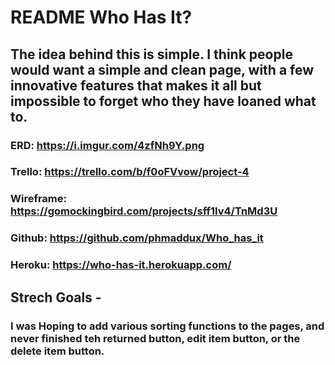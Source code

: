 # README Who Has It?

## The idea behind this is simple. I think people would want a simple and clean page, with a few innovative features that makes it all but impossible to forget who they have loaned what to.

### ERD: https://i.imgur.com/4zfNh9Y.png

### Trello: https://trello.com/b/f0oFVvow/project-4

### Wireframe: https://gomockingbird.com/projects/sff1lv4/TnMd3U

### Github: https://github.com/phmaddux/Who_has_it

### Heroku: https://who-has-it.herokuapp.com/

## Strech Goals - 
### I was Hoping to add various sorting functions to the pages, and never finished teh returned button, edit item button, or the delete item button.